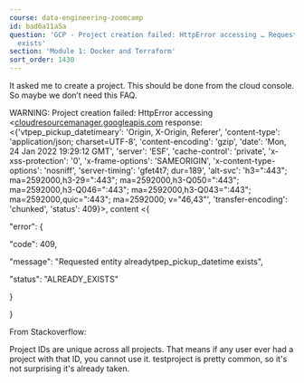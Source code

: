 ```yaml
---
course: data-engineering-zoomcamp
id: bad6a11a5a
question: 'GCP - Project creation failed: HttpError accessing … Requested entity alreadytpep_pickup_datetime
  exists'
section: 'Module 1: Docker and Terraform'
sort_order: 1430
---
```


It asked me to create a project. This should be done from the cloud console. So maybe we don’t need this FAQ.

WARNING: Project creation failed: HttpError accessing <[cloudresourcemanager.googleapis.com](https://cloudresourcemanager.googleapis.com/v1/projects?alt=json>:) response: <{'vtpep_pickup_datetimeary': 'Origin, X-Origin, Referer', 'content-type': 'application/json; charset=UTF-8', 'content-encoding': 'gzip', 'date': 'Mon, 24 Jan 2022 19:29:12 GMT', 'server': 'ESF', 'cache-control': 'private', 'x-xss-protection': '0', 'x-frame-options': 'SAMEORIGIN', 'x-content-type-options': 'nosniff', 'server-timing': 'gfet4t7; dur=189', 'alt-svc': 'h3=":443"; ma=2592000,h3-29=":443"; ma=2592000,h3-Q050=":443"; ma=2592000,h3-Q046=":443"; ma=2592000,h3-Q043=":443"; ma=2592000,quic=":443"; ma=2592000; v="46,43"', 'transfer-encoding': 'chunked', 'status': 409}>, content <{

"error": {

"code": 409,

"message": "Requested entity alreadytpep_pickup_datetime exists",

"status": "ALREADY_EXISTS"

}

}

From Stackoverflow:

Project IDs are unique across all projects. That means if any user ever had a project with that ID, you cannot use it. testproject is pretty common, so it's not surprising it's already taken.

